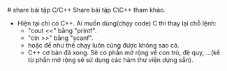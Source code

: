 ﻿﻿# share bài tập C/C++
Share bài tập C\C++ tham khảo. 

- Hiện tại chỉ có C++. Ai muốn dùng(chạy code) C thì thay lại chỗ lệnh:
  - "cout <<" bằng "printf". 
  - "cin >>" bằng "scanf". 
  - hoặc để như thế chạy luôn cũng được không sao cả.
  - C++ cơ bản đã xong. Sẽ có phần mở rộng về con trỏ, đệ quy,  ...(kể từ phần mở rộng sẽ sử dụng các hàm thư viện dựng sẵn). 